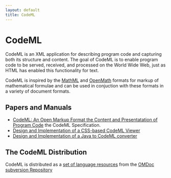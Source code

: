 ```yaml
---
layout: default
title: CodeML
---
```

# CodeML

CodeML is an XML application for describing program code and capturing both its structure and content. The goal of CodeML is to enable program code to be served, received, and processed on the World Wide Web, just as HTML has enabled this functionality for text.

CodeML is inspired by the [MathML](http://w3.org/Math/) and [OpenMath](http://www.openmath.org) formats for markup of mathematical formulae and can be used in conjuction with these formats in a variety of document formats.

 
## Papers and Manuals

* [CodeML: An Open Markup Format the Content and Presentatation of Program Code](https://svn.omdoc.org/repos/codeml/doc/spec/codeml.pdf)  the CodeML Specification. 
* [Design and Implementation of a CSS-based CodeML Viewer](https://svn.omdoc.org/repos/codeml/doc/dhital_cssviewer.pdf) 
* [Design and Implementation of a Java to  CodeML converter](https://svn.omdoc.org/repos/codeml/doc/rabin_java_converter.pdf) 

 ## The CodeML Distribution
 
CodeML is distributed as a [set of language resources](https://trac.omdoc.org/OMDoc/browser/codeml) from the [OMDoc subversion Repository](../repository)
